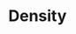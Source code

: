 # Density

<div class="full-width">
  <ImageGallery :images="[
    'https://res.cloudinary.com/generatively/density/bugged.webp',
    'https://res.cloudinary.com/generatively/density/pixels.webp',
    'https://res.cloudinary.com/generatively/density/focus.webp',
    'https://res.cloudinary.com/generatively/density/plastic.webp',
    'https://res.cloudinary.com/generatively/density/orbit.webp',
    'https://res.cloudinary.com/generatively/density/wavy.webp',
  ]" />
</div>
